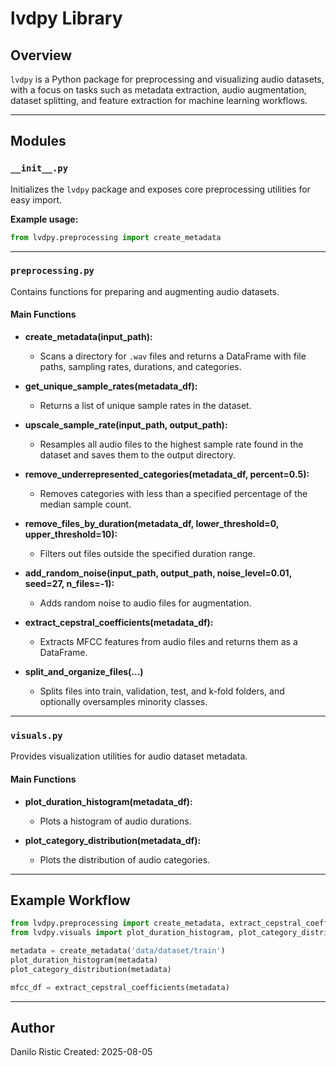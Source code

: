 # lvdpy Library

## Overview

`lvdpy` is a Python package for preprocessing and visualizing audio datasets, with a focus on tasks such as metadata extraction, audio augmentation, dataset splitting, and feature extraction for machine learning workflows.

---

## Modules

### `__init__.py`

Initializes the `lvdpy` package and exposes core preprocessing utilities for easy import.

**Example usage:**
```python
from lvdpy.preprocessing import create_metadata
```

---

### `preprocessing.py`

Contains functions for preparing and augmenting audio datasets.

#### Main Functions

- **create_metadata(input_path):**
  - Scans a directory for `.wav` files and returns a DataFrame with file paths, sampling rates, durations, and categories.

- **get_unique_sample_rates(metadata_df):**
  - Returns a list of unique sample rates in the dataset.

- **upscale_sample_rate(input_path, output_path):**
  - Resamples all audio files to the highest sample rate found in the dataset and saves them to the output directory.

- **remove_underrepresented_categories(metadata_df, percent=0.5):**
  - Removes categories with less than a specified percentage of the median sample count.

- **remove_files_by_duration(metadata_df, lower_threshold=0, upper_threshold=10):**
  - Filters out files outside the specified duration range.

- **add_random_noise(input_path, output_path, noise_level=0.01, seed=27, n_files=-1):**
  - Adds random noise to audio files for augmentation.

- **extract_cepstral_coefficients(metadata_df):**
  - Extracts MFCC features from audio files and returns them as a DataFrame.

- **split_and_organize_files(...)**
  - Splits files into train, validation, test, and k-fold folders, and optionally oversamples minority classes.

---

### `visuals.py`

Provides visualization utilities for audio dataset metadata.

#### Main Functions

- **plot_duration_histogram(metadata_df):**
  - Plots a histogram of audio durations.

- **plot_category_distribution(metadata_df):**
  - Plots the distribution of audio categories.

---

## Example Workflow

```python
from lvdpy.preprocessing import create_metadata, extract_cepstral_coefficients
from lvdpy.visuals import plot_duration_histogram, plot_category_distribution

metadata = create_metadata('data/dataset/train')
plot_duration_histogram(metadata)
plot_category_distribution(metadata)

mfcc_df = extract_cepstral_coefficients(metadata)
```

---

## Author

Danilo Ristic
Created: 2025-08-05
